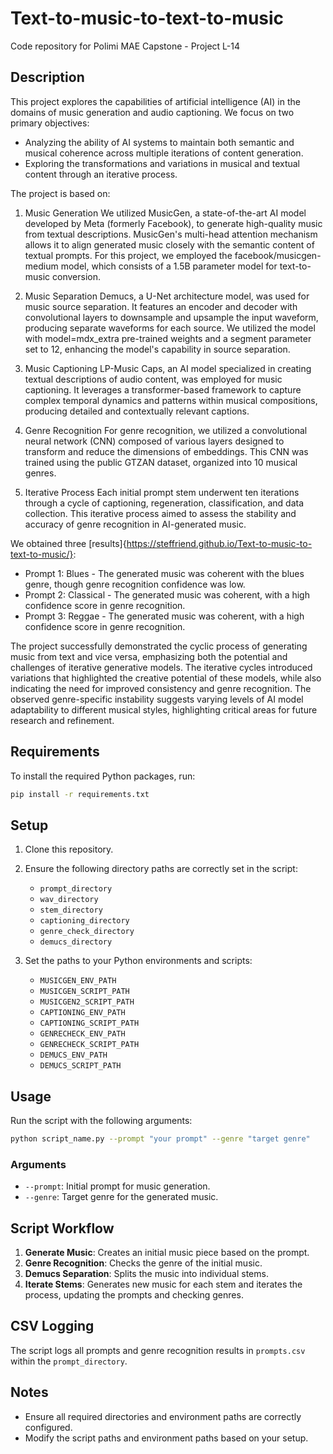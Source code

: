 # Text-to-music-to-text-to-music

Code repository for Polimi MAE Capstone - Project L-14 

## Description
This project explores the capabilities of artificial intelligence (AI) in the domains of music generation and audio captioning. We focus on two primary objectives:
- Analyzing the ability of AI systems to maintain both semantic and musical coherence across multiple iterations of content generation.
- Exploring the transformations and variations in musical and textual content through an iterative process.

The project is based on:

1. Music Generation
   We utilized MusicGen, a state-of-the-art AI model developed by Meta (formerly Facebook), to generate high-quality music from textual descriptions. MusicGen's multi-head attention mechanism allows it to align generated      music closely with the semantic content of textual prompts. For this project, we employed the facebook/musicgen-medium model, which consists of a 1.5B parameter model for text-to-music conversion.

2. Music Separation
   Demucs, a U-Net architecture model, was used for music source separation. It features an encoder and decoder with convolutional layers to downsample and upsample the input waveform, producing separate waveforms for each    source. We utilized the model with model=mdx_extra pre-trained weights and a segment parameter set to 12, enhancing the model's capability in source separation.

3. Music Captioning
   LP-Music Caps, an AI model specialized in creating textual descriptions of audio content, was employed for music captioning. It leverages a transformer-based framework to capture complex temporal dynamics and patterns      within musical compositions, producing detailed and contextually relevant captions.

4. Genre Recognition
   For genre recognition, we utilized a convolutional neural network (CNN) composed of various layers designed to transform and reduce the dimensions of embeddings. This CNN was trained using the public GTZAN dataset,         organized into 10 musical genres.

5. Iterative Process
   Each initial prompt stem underwent ten iterations through a cycle of captioning, regeneration, classification, and data collection. This iterative process aimed to assess the stability and accuracy of genre recognition     in AI-generated music.

We obtained three [results]{https://steffriend.github.io/Text-to-music-to-text-to-music/}:
- Prompt 1: Blues - The generated music was coherent with the blues genre, though genre recognition confidence was low.
- Prompt 2: Classical - The generated music was coherent, with a high confidence score in genre recognition.
- Prompt 3: Reggae - The generated music was coherent, with a high confidence score in genre recognition.


The project successfully demonstrated the cyclic process of generating music from text and vice versa, emphasizing both the potential and challenges of iterative generative models. The iterative cycles introduced variations that highlighted the creative potential of these models, while also indicating the need for improved consistency and genre recognition. The observed genre-specific instability suggests varying levels of AI model adaptability to different musical styles, highlighting critical areas for future research and refinement.

## Requirements

To install the required Python packages, run:

```bash
pip install -r requirements.txt
```

## Setup

1. Clone this repository.
2. Ensure the following directory paths are correctly set in the script:
   - `prompt_directory`
   - `wav_directory`
   - `stem_directory`
   - `captioning_directory`
   - `genre_check_directory`
   - `demucs_directory`

3. Set the paths to your Python environments and scripts:
   - `MUSICGEN_ENV_PATH`
   - `MUSICGEN_SCRIPT_PATH`
   - `MUSICGEN2_SCRIPT_PATH`
   - `CAPTIONING_ENV_PATH`
   - `CAPTIONING_SCRIPT_PATH`
   - `GENRECHECK_ENV_PATH`
   - `GENRECHECK_SCRIPT_PATH`
   - `DEMUCS_ENV_PATH`
   - `DEMUCS_SCRIPT_PATH`

## Usage

Run the script with the following arguments:

```bash
python script_name.py --prompt "your prompt" --genre "target genre"
```

### Arguments

- `--prompt`: Initial prompt for music generation.
- `--genre`: Target genre for the generated music.

## Script Workflow

1. **Generate Music**: Creates an initial music piece based on the prompt.
2. **Genre Recognition**: Checks the genre of the initial music.
3. **Demucs Separation**: Splits the music into individual stems.
4. **Iterate Stems**: Generates new music for each stem and iterates the process, updating the prompts and checking genres.

## CSV Logging

The script logs all prompts and genre recognition results in `prompts.csv` within the `prompt_directory`.

## Notes

- Ensure all required directories and environment paths are correctly configured.
- Modify the script paths and environment paths based on your setup.
